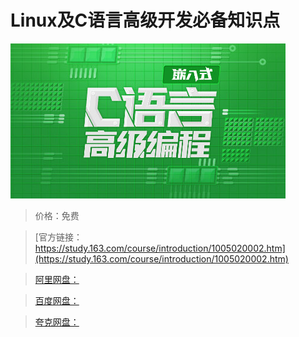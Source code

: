 # Linux及C语言高级开发必备知识点

![img](../../../assets/study163/free/63F49F6DD83EB7488DDCB98557ECCF74.jpg)

> 价格：免费

> [官方链接：https://study.163.com/course/introduction/1005020002.htm](https://study.163.com/course/introduction/1005020002.htm)

> [阿里网盘：]()

> [百度网盘：]()

> [夸克网盘：]()
